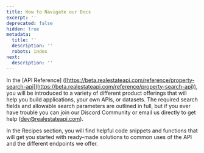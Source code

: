 ```yaml
---
title: How to Navigate our Docs
excerpt: ''
deprecated: false
hidden: true
metadata:
  title: ''
  description: ''
  robots: index
next:
  description: ''
---
```

In the [API Reference] ([https://beta.realestateapi.com/reference/property-search-api](https://beta.realestateapi.com/reference/property-search-api)), you will be introduced to a variety of different product offerings that will help you build applications, your own APIs, or datasets. The required search fields and allowable search parameters are outlined in full, but if you ever have trouble you can join our Discord Community or email us directly to get help ([dev@realestateapi.com](mailto:dev@realestateapi.com)).

In the Recipes section, you will find helpful code snippets and functions that will get you started with ready-made solutions to common uses of the API and the different endpoints we offer.

<TutorialTile title="Building Your First List" id="62609866bd9325002f55f6ae" slug="building-your-first-list" backgroundColor="#75bdb8" emoji="🔍" link="https://beta.realestateapi.com/v1.0/recipes/building-your-first-list" />

<TutorialTile title="Property Detail Example" emoji="🏡" backgroundColor="#d2c046" slug="property-detail-example" id="626098ca8b2c6b00149429b8" link="https://beta.realestateapi.com/v1.0/recipes/property-detail-example" />

<TutorialTile title="It's as Easy as Two API Calls" emoji="🏘️" backgroundColor="#579e86" slug="its-as-easy-as-two-api-calls" id="6260990d6fc98e0171e0a10c" link="https://beta.realestateapi.com/v1.0/recipes/its-as-easy-as-two-api-calls" />
